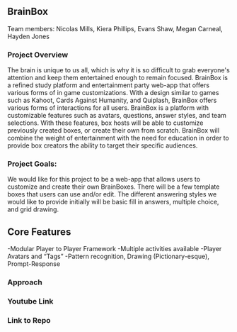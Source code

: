 ## BrainBox

Team members:
Nicolas Mills, Kiera Phillips, Evans Shaw, Megan Carneal, Hayden Jones

### Project Overview

The brain is unique to us all, which is why it is so difficult to grab everyone's attention and keep them entertained enough to remain focused. BrainBox is a refined study platform and entertainment party web-app that offers various forms of in game customizations. With a design similar to games such as Kahoot, Cards Against Humanity, and Quiplash, BrainBox offers various forms of interactions for all users. BrainBox is a platform with customizable features such as avatars, questions, answer styles, and team selections. With these features, box hosts will be able to customize previously created boxes, or create their own from scratch. BrainBox will combine the weight of entertainment with the need for education in order to provide box creators the ability to target their specific audiences.

### Project Goals:
We would like for this project to be a web-app that allows users to customize and create their own BrainBoxes. There will be a few template boxes that users can use and/or edit. The different answering styles we would like to provide initially will be basic fill in answers, multiple choice, and grid drawing. 

## Core Features
-Modular Player to Player Framework
-Multiple activities available
-Player Avatars and “Tags”
-Pattern recognition, Drawing (Pictionary-esque), Prompt-Response

### Approach

### Youtube Link

### Link to Repo


